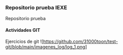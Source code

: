 ### Repositorio prueba IEXE 

Repositorio prueba 

#### Actividades GIT 

Ejercicios de git
![https://github.com/31000toon/test-git/blob/main/imagenes_log/log_1.png]
